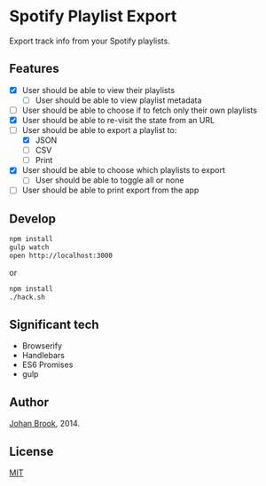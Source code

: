 # Spotify Playlist Export

Export track info from your Spotify playlists.

## Features

- [x] User should be able to view their playlists
  - [ ] User should be able to view playlist metadata
- [ ] User should be able to choose if to fetch only their own playlists
- [x] User should be able to re-visit the state from an URL
- [ ] User should be able to export a playlist to:
  - [x] JSON
  - [ ] CSV
  - [ ] Print
- [x] User should be able to choose which playlists to export
  - [ ] User should be able to toggle all or none
- [ ] User should be able to print export from the app

## Develop

```bash
npm install
gulp watch
open http://localhost:3000
```
or
```bash
npm install
./hack.sh
```

## Significant tech

- Browserify
- Handlebars
- ES6 Promises
- gulp

## Author

[Johan Brook](http://github.com/johanbrook), 2014.

## License

[MIT](https://github.com/johanbrook/spotify-playlist-export/blob/master/LICENSE)
